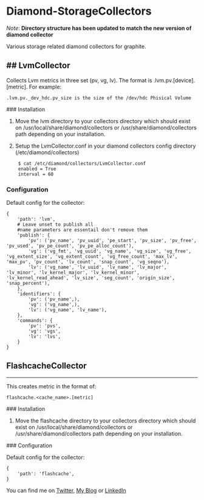Diamond-StorageCollectors
=========================

_Note_: **Directory structure has been updated to match the new version of diamond collector**

Various storage related diamond collectors for graphite. 

## LvmCollector
------

Collects Lvm metrics in three set (pv, vg, lv). The format is .lvm.pv.[device].[metric]. For example:

    .lvm.pv._dev_hdc.pv_size is the size of the /dev/hdc Phisical Volume
    
### Installation

1. Move the lvm directory to your collectors directory which should exist on /usr/local/share/diamond/collectors or /usr/share/diamond/collectors path depending on your installation.
1. Setup the LvmCollector.conf in your diamond collectors config directory (/etc/diamond/collectors)

	    $ cat /etc/diamond/collectors/LvmCollector.conf
    	enabled = True
	    interval = 60
  

### Configuration

Default config for the collector:

	{
		'path': 'lvm',
		# Leave unset to publish all
		#name parameters are essentail don't remove them
		'publish': {
			'pv': ('pv_name', 'pv_uuid', 'pe_start', 'pv_size', 'pv_free', 'pv_used', 'pv_pe_count', 'pv_pe_alloc_count'),
			'vg': ('vg_fmt', 'vg_uuid', 'vg_name', 'vg_size', 'vg_free', 'vg_extent_size', 'vg_extent_count', 'vg_free_count', 'max_lv', 'max_pv', 'pv_count', 'lv_count', 'snap_count', 'vg_seqno'),
			'lv': ('vg_name', 'lv_uuid', 'lv_name', 'lv_major', 'lv_minor', 'lv_kernel_major', 'lv_kernel_minor', 'lv_kernel_read_ahead', 'lv_size', 'seg_count', 'origin_size', 'snap_percent'),
		},
		'identifiers': {
			'pv': ('pv_name',),
			'vg': ('vg_name',),
			'lv': ('vg_name', 'lv_name'),
		},
		'commands': {
			'pv': 'pvs',
			'vg': 'vgs',
			'lv': 'lvs',
		}
	}

## FlashcacheCollector
---

This creates metric in the format of:

	flashcache.<cache_name>.[metric]

### Installation 

1. Move the flashcache directory to your collectors directory which should exist on /usr/local/share/diamond/collectors or /usr/share/diamond/collectors path depending on your installation.

### Configuration

Default config for the collector:

	{
		'path': 'flashcache',
	}



You can find me on [Twitter](https://twitter.com/charlesnagy "Charlesnagy Twitter"), [My Blog](http://charlesnagy.info/ "Charlesnagy.info") or [LinkedIn](http://www.linkedin.com/in/nkaroly "KÃ¡roly Nagy - MySQL DBA")


